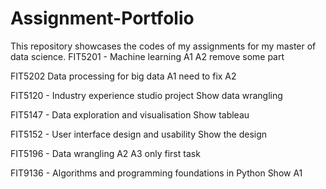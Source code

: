 # Assignment-Portfolio
This repository showcases the codes of my assignments for my master of data science.
FIT5201 - Machine learning
A1
A2 remove some part

FIT5202 Data processing for big data
A1 need to fix
A2

FIT5120 - Industry experience studio project
Show data wrangling

FIT5147 - Data exploration and visualisation
Show tableau

FIT5152 - User interface design and usability
Show the design

FIT5196 - Data wrangling
A2
A3 only first task

FIT9136 - Algorithms and programming foundations in Python
Show A1
